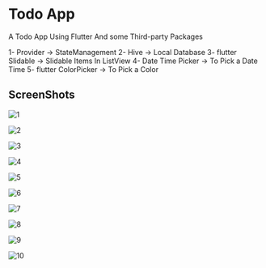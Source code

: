 # Todo App

A Todo App Using Flutter And some Third-party Packages

1- Provider -> StateManagement
2- Hive -> Local Database
3- flutter Slidable -> Slidable Items In ListView
4- Date Time Picker -> To Pick a Date Time
5- flutter ColorPicker -> To Pick a Color

## ScreenShots

![1](https://github.com/sherif2021/Todo_App/blob/master/ScreenShots/1.png?raw=true)

![2](https://github.com/sherif2021/Todo_App/blob/master/ScreenShots/2.png?raw=true)

![3](https://github.com/sherif2021/Todo_App/blob/master/ScreenShots/3.png?raw=true)

![4](https://github.com/sherif2021/Todo_App/blob/master/ScreenShots/4.png?raw=true)

![5](https://github.com/sherif2021/Todo_App/blob/master/ScreenShots/5.png?raw=true)

![6](https://github.com/sherif2021/Todo_App/blob/master/ScreenShots/6.png?raw=true)

![7](https://github.com/sherif2021/Todo_App/blob/master/ScreenShots/7.png?raw=true)

![8](https://github.com/sherif2021/Todo_App/blob/master/ScreenShots/8.png?raw=true)

![9](https://github.com/sherif2021/Todo_App/blob/master/ScreenShots/9.png?raw=true)

![10](https://github.com/sherif2021/Todo_App/blob/master/ScreenShots/10.png?raw=true)
